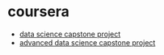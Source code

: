 # coursera
- [data science capstone project](https://github.com/a-moscatelli/coursera/tree/main/coursera_datascience_pro_ibm-capstone-project)
- [advanced data science capstone project](https://github.com/a-moscatelli/coursera/tree/main/adv-ds-capstone/soundclass)
